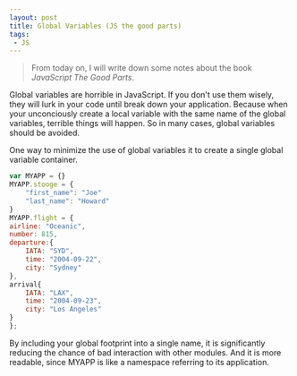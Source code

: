 ```yaml
---
layout: post
title: Global Variables (JS the good parts)
tags: 
 - JS
---
```


 

>From today on, I will write down some notes about the book <em>JavaScript The Good Parts</em>.

Global variables are horrible in JavaScript. If you don't use them wisely, they will lurk in your code until break down your application. Because when your unconciously create a local variable with the same name of the global variables, terrible things will happen. So in many cases, global variables should be avoided.

One way to minimize the use of global variables it to create a single global variable container.

```javascript
var MYAPP = {}
MYAPP.stooge = { 
    "first_name": "Joe"
    "last_name": "Howard"
}
MYAPP.flight = {
airline: "Oceanic",
number: 815,
departure:{
    IATA: "SYD",
    time: "2004-09-22",
    city: "Sydney"
},
arrival{
    IATA: "LAX",
    time: "2004-09-23",
    city: "Los Angeles"
}
};
```

By including your global footprint into a single name, it is significantly reducing the chance of bad interaction with other modules. And it is more readable, since MYAPP is like a namespace referring to its application.

